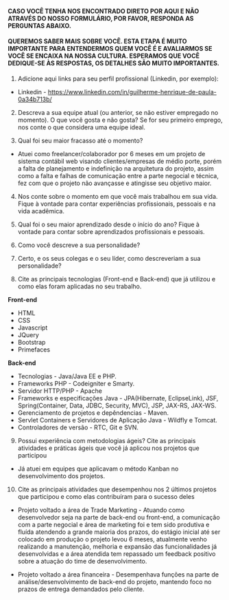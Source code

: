 
#### CASO VOCÊ TENHA NOS ENCONTRADO DIRETO POR AQUI E NÃO ATRAVÉS DO NOSSO FORMULÁRIO, POR FAVOR, RESPONDA AS PERGUNTAS ABAIXO.

#### QUEREMOS SABER MAIS SOBRE VOCÊ. ESTA ETAPA É MUITO IMPORTANTE PARA ENTENDERMOS QUEM VOCÊ É E AVALIARMOS SE VOCÊ SE ENCAIXA NA NOSSA CULTURA. ESPERAMOS QUE VOCÊ DEDIQUE-SE ÀS RESPOSTAS, OS DETALHES SÃO MUITO IMPORTANTES. 

1) Adicione aqui links para seu perfil profissional (Linkedin, por exemplo):

* Linkedin - https://www.linkedin.com/in/guilherme-henrique-de-paula-0a34b713b/

2) Descreva a sua equipe atual (ou anterior, se não estiver empregado no momento). O que você gosta e não gosta? Se for seu primeiro emprego, nos conte o que considera uma equipe ideal.

3) Qual foi seu maior fracasso até o momento?

* Atuei como freelancer/colaborador por 6 meses em um projeto de sistema contábil web visando clientes/empresas de médio porte, porém a falta de planejamento e indefinição na arquitetura do projeto, assim como a falta e falhas de comunicação entre a parte negocial e técnica, fez com que o projeto não avançasse e atingisse seu objetivo maior.

4) Nos conte sobre o momento em que você mais trabalhou em sua vida. Fique à vontade para contar experiências profissionais, pessoais e na vida acadêmica.

5) Qual foi o seu maior aprendizado desde o início do ano? Fique à vontade para contar sobre aprendizados profissionais e pessoais.

6) Como você descreve a sua personalidade?

7) Certo, e os seus colegas e o seu líder, como descreveriam a sua personalidade?

8) Cite as principais tecnologias (Front-end e Back-end) que já utilizou e como elas foram aplicadas no seu trabalho.

**Front-end** 
* HTML
* CSS
* Javascript
* JQuery
* Bootstrap
* Primefaces


**Back-end** 

* Tecnologias - Java/Java EE e PHP.
* Frameworks PHP - Codeigniter e Smarty.
* Servidor HTTP/PHP - Apache
* Frameworks e especificações Java - JPA(Hibernate, EclipseLink), JSF, Spring(Container, Data, JDBC, Security, MVC), JSP, JAX-RS, JAX-WS.
* Gerenciamento de projetos e depêndencias - Maven.
* Servlet Containers e Servidores de Aplicação Java - Wildfly e Tomcat.
* Controladores de versão - RTC, Git e SVN.

9) Possui experiência com metodologias ágeis? Cite as principais atividades e práticas ágeis que você já aplicou nos projetos que participou

* Já atuei em equipes que aplicavam o método Kanban no desenvolvimento dos projetos.


10) Cite as principais atividades que desempenhou nos 2 últimos projetos que participou e como elas contribuíram para o sucesso deles

* Projeto voltado a área de Trade Marketing - Atuando como desenvolvedor seja na parte de back-end ou front-end, a comunicação com a parte negocial e área de marketing foi e tem sido produtiva e fluída
atendendo a grande maioria dos prazos, do estágio inicial até ser colocado em produção o projeto levou 6 meses, atualmente venho realizando a manutenção, melhoria e expansão das funcionalidades já desenvolvidas e a área atendida tem repassado um feedback positivo sobre a atuação do time de desenvolvimento.

* Projeto voltado a área financeira - Desempenhava funções na parte de análise/desenvolvimento de back-end do projeto, mantendo foco no prazos de entrega demandados pelo cliente.
